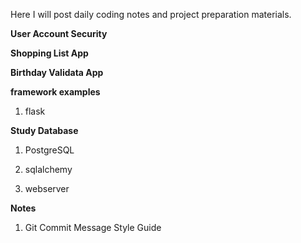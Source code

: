 Here I will post daily coding notes and project preparation materials.

**User Account Security**

**Shopping List App**

**Birthday Validata App**

**framework examples**

1. flask

**Study Database**

1. PostgreSQL

2. sqlalchemy

3. webserver

**Notes**

1. Git Commit Message Style Guide
